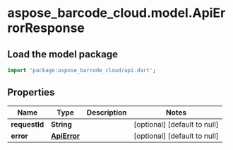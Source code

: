 # aspose_barcode_cloud.model.ApiErrorResponse

## Load the model package
```dart
import 'package:aspose_barcode_cloud/api.dart';
```

## Properties
Name | Type | Description | Notes
---- | ---- | ----------- | -----
**requestId** | **String** |  | [optional] [default to null]
**error** | [**ApiError**](ApiError.md) |  | [optional] [default to null]

